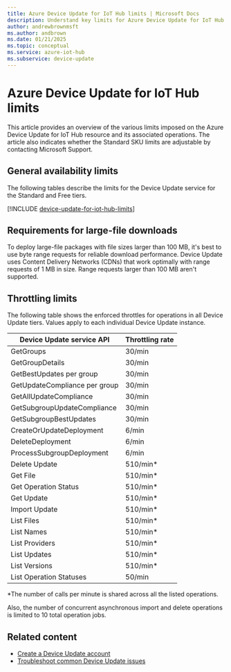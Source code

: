 ```yaml
---
title: Azure Device Update for IoT Hub limits | Microsoft Docs
description: Understand key limits for Azure Device Update for IoT Hub.
author: andrewbrownmsft
ms.author: andbrown
ms.date: 01/21/2025
ms.topic: conceptual
ms.service: azure-iot-hub
ms.subservice: device-update
---
```


# Azure Device Update for IoT Hub limits

This article provides an overview of the various limits imposed on the Azure Device Update for IoT Hub resource and its associated operations. The article also indicates whether the Standard SKU limits are adjustable by contacting Microsoft Support.

## General availability limits

The following tables describe the limits for the Device Update service for the Standard and Free tiers. 

[!INCLUDE [device-update-for-iot-hub-limits](../../includes/device-update-for-iot-hub-limits.md)]

## Requirements for large-file downloads

To deploy large-file packages with file sizes larger than 100 MB, it's best to use byte range requests for reliable download performance. Device Update uses Content Delivery Networks (CDNs) that work optimally with range requests of 1 MB in size. Range requests larger than 100 MB aren't supported.

## Throttling limits

The following table shows the enforced throttles for operations in all Device Update tiers. Values apply to each individual Device Update instance.

|Device Update service API | Throttling rate |
|-------------------------|------------------|
|GetGroups |30/min|
|GetGroupDetails| 30/min|
|GetBestUpdates per group| 30/min|
|GetUpdateCompliance per group| 30/min|
|GetAllUpdateCompliance |30/min|
|GetSubgroupUpdateCompliance| 30/min|
|GetSubgroupBestUpdates| 30/min|
|CreateOrUpdateDeployment| 6/min |
|DeleteDeployment| 6/min |
|ProcessSubgroupDeployment | 6/min|
|Delete Update | 510/min*|
|Get File| 510/min*|
|Get Operation Status| 510/min*|
|Get Update| 510/min*|
|Import Update| 510/min*|
|List Files| 510/min*|
|List Names| 510/min*|
|List Providers| 510/min*|
|List Updates| 510/min*|
|List Versions| 510/min*|
|List Operation Statuses| 50/min|

\*The number of calls per minute is shared across all the listed operations.

Also, the number of concurrent asynchronous import and delete operations is limited to 10 total operation jobs.

## Related content

- [Create a Device Update account](create-device-update-account.md)
- [Troubleshoot common Device Update issues](troubleshoot-device-update.md)
